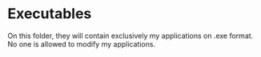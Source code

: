# Executables
On this folder, they will contain exclusively my applications on .exe format. No one is allowed to modify my applications.
